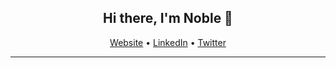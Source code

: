 <h2 align="center"> Hi there, I'm Noble 👋</h2>
<p align="center">
  <a href="https://nobleobioma.com">Website</a> •
  <a href="https://linkedin.com/in/nobleobioma">LinkedIn</a> •
  <a href="https://twitter.com/nobooln">Twitter</a>
</p>

---
